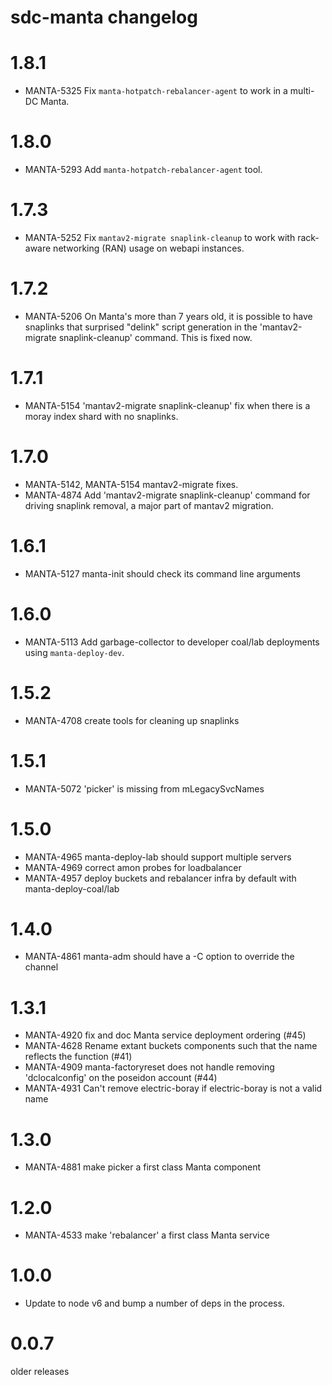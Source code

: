 # sdc-manta changelog

# 1.8.1

- MANTA-5325 Fix `manta-hotpatch-rebalancer-agent` to work in a multi-DC Manta.

# 1.8.0

- MANTA-5293 Add `manta-hotpatch-rebalancer-agent` tool.

# 1.7.3

- MANTA-5252 Fix `mantav2-migrate snaplink-cleanup` to work with rack-aware
  networking (RAN) usage on webapi instances.

# 1.7.2

- MANTA-5206 On Manta's more than 7 years old, it is possible to have
  snaplinks that surprised "delink" script generation in the
  'mantav2-migrate snaplink-cleanup' command. This is fixed now.

# 1.7.1

- MANTA-5154 'mantav2-migrate snaplink-cleanup' fix when there is a moray
  index shard with no snaplinks.

# 1.7.0

- MANTA-5142, MANTA-5154 mantav2-migrate fixes.
- MANTA-4874 Add 'mantav2-migrate snaplink-cleanup' command for driving
  snaplink removal, a major part of mantav2 migration.

# 1.6.1

- MANTA-5127 manta-init should check its command line arguments

# 1.6.0

- MANTA-5113 Add garbage-collector to developer coal/lab deployments using
  `manta-deploy-dev`.

# 1.5.2

- MANTA-4708 create tools for cleaning up snaplinks

# 1.5.1

- MANTA-5072 'picker' is missing from mLegacySvcNames

# 1.5.0

- MANTA-4965 manta-deploy-lab should support multiple servers
- MANTA-4969 correct amon probes for loadbalancer
- MANTA-4957 deploy buckets and rebalancer infra by default with manta-deploy-coal/lab

# 1.4.0

- MANTA-4861 manta-adm should have a -C option to override the channel

# 1.3.1

- MANTA-4920 fix and doc Manta service deployment ordering (#45)
- MANTA-4628 Rename extant buckets components such that the name reflects the function (#41)
- MANTA-4909 manta-factoryreset does not handle removing 'dclocalconfig' on the poseidon account (#44)
- MANTA-4931 Can't remove electric-boray if electric-boray is not a valid name

# 1.3.0

- MANTA-4881 make picker a first class Manta component

# 1.2.0

- MANTA-4533 make 'rebalancer' a first class Manta service

# 1.0.0

- Update to node v6 and bump a number of deps in the process.

# 0.0.7

older releases
